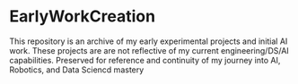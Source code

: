 # EarlyWorkCreation
This repository is an archive of my early experimental projects and initial AI work. These projects are are not reflective of my current engineering/DS/AI capabilities. Preserved for reference and continuity of my journey into AI, Robotics, and Data Sciencd mastery
